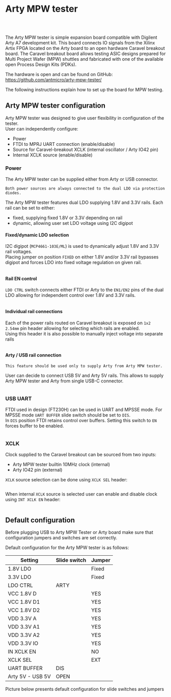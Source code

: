 # Arty MPW tester

```{image} ../img/arty-mpw-tester.png
```
&nbsp;

The Arty MPW tester is simple expansion board compatible with Digilent Arty A7 development kit. This board connects IO signals from the Xilinx Artix FPGA located on the Arty board to an open hardware Caravel breakout board. The Caravel breakout board allows testing ASIC designs prepared for Multi Project Wafer (MPW) shuttles and fabricated with one of the available open Process Design Kits (PDKs).

The hardware is open and can be found on GitHub:
<https://github.com/antmicro/arty-mpw-tester/>

The following instructions explain how to set up the board for MPW testing.

## Arty MPW tester configuration

Arty MPW tester was designed to give user flexibility in configuration of the tester.\
User can independently configure:

- Power
- FTDI to MPRJ UART connection (enable/disable)
- Source for Caravel-breakout XCLK (internal oscillator / Arty IO42 pin)
- Internal XCLK source (enable/disable)

### Power

The Arty MPW tester can be supplied either from Arty or USB connector.

```{note}
Both power sources are always connected to the dual LDO via protection diodes.
```

The Arty MPW tester features dual LDO supplying 1.8V and 3.3V rails.
Each rail can be set to either:

- fixed, supplying fixed 1.8V or 3.3V depending on rail
- dynamic, allowing user set LDO voltage using I2C digipot

#### Fixed/dynamic LDO selection

I2C digipot (`MCP4661-103E/ML`) is used to dynamically adjust 1.8V and 3.3V rail voltages.\
Placing jumper on position `FIXED` on either 1.8V and/or 3.3V rail bypasses digipot and forces LDO into fixed voltage regulation on given rail.

```{image} ../img/arty-mpw-tester-ldo-mode.png
```

#### Rail EN control

`LDO CTRL` switch connects either FTDI or Arty to the `EN1/EN2` pins of the dual LDO allowing for independent control over 1.8V and 3.3V rails.

```{image} ../img/arty-mpw-tester-power-ctrl-selector.png
```

#### Individual rail connections

Each of the power rails routed on Caravel breakout is exposed on `1x2 2.54mm` pin header allowing for selecting which rails are enabled.\
Using this header it is also possible to manually inject voltage into separate rails

 ```{image} ../img/arty-mpw-tester-power-rails.png
```

#### Arty / USB rail connection
```{warning}
This feature should be used only to supply Arty from Arty MPW tester.
```
User can decide to connect USB 5V and Arty 5V rails. 
This allows to supply Arty MPW tester and Arty from single USB-C connector.

```{image} ../img/arty-mpw-tester-arty-usb-rail-switch.png
```

### USB UART

FTDI used in design (FT230H) can be used in UART and MPSSE mode. For MPSSE mode `UART BUFFER` slide switch should be set to `DIS`.\
In `DIS` position FTDI retains control over buffers. Setting this switch to `EN` forces buffer to be enabled.

```{image} ../img/arty-mpw-tester-uart-buffer-switch.png
```


### XCLK

Clock supplied to the Caravel breakout can be sourced from two inputs:

- Arty MPW tester builtin 10MHz clock (internal)
- Arty IO42 pin (external)

`XCLK` source selection can be done using `XCLK SEL` header:

```{image} ../img/arty-mpw-tester-xclk-source-selection.png
```

When internal `XCLK` source is selected user can enable and disable clock using `INT XCLK EN` header:

```{image} ../img/arty-mpw-tester-internal-oscillator-ctrl.png
```

## Default configuration

Before plugging USB to Arty MPW Tester or Arty board make sure that configuration jumpers and switches are set correctly.

Default configuration for the Arty MPW tester is as follows:

| Setting           | Slide switch  | Jumper    |
|-------------------|---------------|-----------|
| 1.8V LDO    	    |        	    | Fixed     |
| 3.3V LDO    	    |       	    | Fixed     |
| LDO CTRL    	    | ARTY  	    |           |
| VCC 1.8V D  	    |    	        |   YES     |
| VCC 1.8V D1 	    |    	        |   YES     |
| VCC 1.8V D2 	    |    	        |   YES     |
| VDD 3.3V A  	    |    	        |   YES     |
| VDD 3.3V A1 	    |    	        |   YES     |
| VDD 3.3V A2 	    |    	        |   YES     |
| VDD 3.3V IO 	    |    	        |   YES     |
| IN XCLK EN  	    |       	    |   NO      |
| XCLK SEL    	    |          	    |   EXT     |
| UART BUFFER 	    | DIS   	    |           |
| Arty 5V - USB 5V  | OPEN          |           |

Picture below presents default configuration for slide switches and jumpers

```{image} ../img/arty-mpw-tester-default-configuration.png